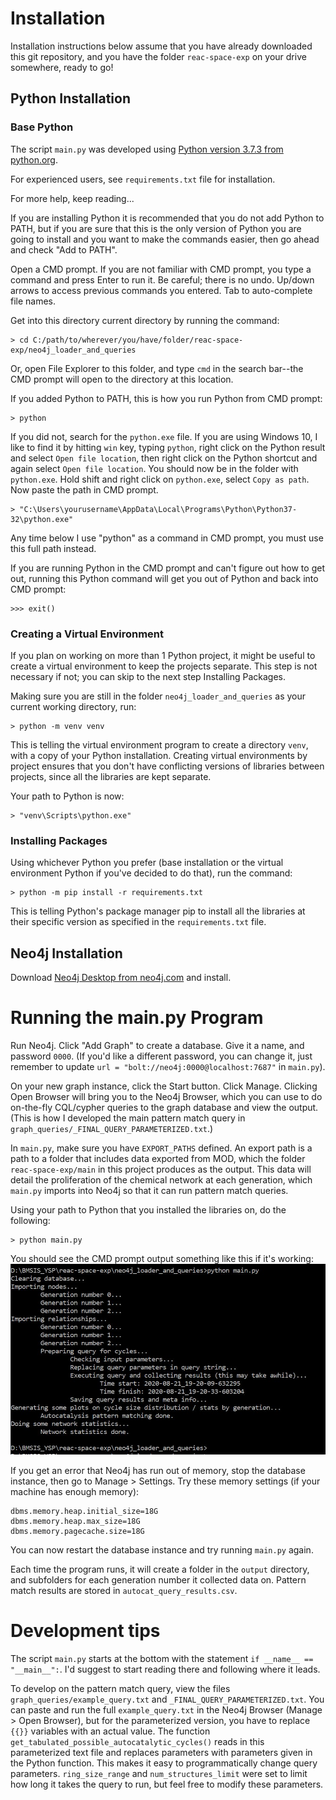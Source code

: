 

# Installation
Installation instructions below assume that you have already downloaded this
git repository, and you have the folder `reac-space-exp` on your drive somewhere,
ready to go!


## Python Installation
### Base Python
The script `main.py` was developed using [Python version 3.7.3 from python.org](https://www.python.org/downloads/release/python-373/).

For experienced users, see `requirements.txt` file for installation.

For more help, keep reading...

If you are installing Python it is recommended that you do not add Python to PATH, but
if you are sure that this is the only version of Python you are going to install
and you want to make the commands easier, then go ahead and check "Add to PATH".

Open a CMD prompt. If you are not familiar with CMD prompt, you type a command
and press Enter to run it. Be careful; there is no undo. Up/down arrows to access
previous commands you entered. Tab to auto-complete file names.

Get into this directory current directory by running the command:
```
> cd C:/path/to/wherever/you/have/folder/reac-space-exp/neo4j_loader_and_queries
```

Or, open File Explorer to this folder, and type `cmd` in the search bar--the CMD
prompt will open to the directory at this location.

If you added Python to PATH, this is how you run Python from CMD prompt:
```
> python
```
If you did not, search for the `python.exe` file. If you are using Windows 10,
I like to find it by hitting `win` key, typing `python`, right click on the Python
result and select `Open file location`, then right click on the Python shortcut
and again select `Open file location`. You should now be in the folder with `python.exe`.
Hold shift and right click on `python.exe`, select `Copy as path`. Now paste the
path in CMD prompt.
```
> "C:\Users\yourusername\AppData\Local\Programs\Python\Python37-32\python.exe"
```

Any time below I use "python" as a command in CMD prompt, you must use this full
path instead.

If you are running Python in the CMD prompt and can't figure out how to get out,
running this Python command will get you out of Python and back into CMD prompt:
```
>>> exit()
```
### Creating a Virtual Environment
If you plan on working on more than 1 Python project, it might be useful to create
a virtual environment to keep the projects separate. This step is not necessary
if not; you can skip to the next step Installing Packages.

Making sure you are still in the folder `neo4j_loader_and_queries` as your
current working directory, run:
```
> python -m venv venv
```
This is telling the virtual environment program to create a directory `venv`,
with a copy of your Python installation. Creating virtual environments by project
ensures that you don't have conflicting versions of libraries between projects,
since all the libraries are kept separate.

Your path to Python is now:
```
> "venv\Scripts\python.exe"
```

### Installing Packages
Using whichever Python you prefer (base installation or the virtual environment
Python if you've decided to do that), run the command:
```
> python -m pip install -r requirements.txt
```
This is telling Python's package manager pip to install all the libraries at
their specific version as specified in the `requirements.txt` file.


## Neo4j Installation
Download [Neo4j Desktop from neo4j.com](https://neo4j.com/download/?ref=try-neo4j-lp)
and install.



# Running the main.py Program
Run Neo4j. Click "Add Graph" to create a database. Give it a name, and password
`0000`. (If you'd like a different password, you can change it, just remember
to update `url = "bolt://neo4j:0000@localhost:7687"` in `main.py`).

On your new graph instance, click the Start button. Click Manage. Clicking Open
Browser will bring you to the Neo4j Browser, which you can use to do on-the-fly
CQL/cypher queries to the graph database and view the output. (This is how I
developed the main pattern match query in `graph_queries/_FINAL_QUERY_PARAMETERIZED.txt`.)

In `main.py`, make sure you have `EXPORT_PATHS` defined. An export path is a path
to a folder that includes data exported from MOD, which the folder `reac-space-exp/main`
in this project produces as the output. This data will detail the proliferation of
the chemical network at each generation, which `main.py` imports into Neo4j so
that it can run pattern match queries.

Using your path to Python that you installed the libraries on, do the following:
```
> python main.py
```

You should see the CMD prompt output something like this if it's working:
![example cmd prompt output](example_console_output.JPG)

If you get an error that Neo4j has run out of memory, stop the database instance,
then go to Manage > Settings. Try these memory settings (if your machine has enough
memory):
```
dbms.memory.heap.initial_size=18G
dbms.memory.heap.max_size=18G
dbms.memory.pagecache.size=18G
```
You can now restart the database instance and try running `main.py` again.

Each time the program runs, it will create a folder in the `output` directory,
and subfolders for each generation number it collected data on. Pattern match
results are stored in `autocat_query_results.csv`.


# Development tips
The script `main.py` starts at the bottom with the statement `if __name__ == "__main__":`.
I'd suggest to start reading there and following where it leads.

To develop on the pattern match query, view the files `graph_queries/example_query.txt`
and `_FINAL_QUERY_PARAMETERIZED.txt`. You can paste and run the full `example_query.txt`
in the Neo4j Browser (Manage > Open Browser), but for the parameterized version,
you have to replace `{{}}` variables with an actual value. The function
`get_tabulated_possible_autocatalytic_cycles()` reads in this parameterized text
file and replaces parameters with parameters given in the Python function. This 
makes it easy to programmatically change query parameters. `ring_size_range` and
`num_structures_limit` were set to limit how long it takes the query to run,
but feel free to modify these parameters.





